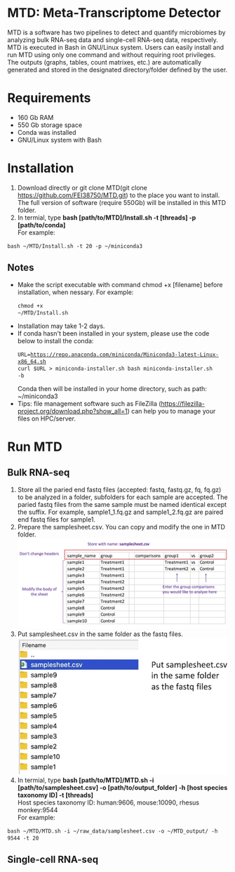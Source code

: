# MTD: Meta-Transcriptome Detector
MTD is a software has two pipelines to detect and quantify microbiomes by analyzing bulk RNA-seq data and single-cell RNA-seq data, respectively. MTD is executed in Bash in GNU/Linux system. Users can easily install and run MTD using only one command and without requiring root privileges. The outputs (graphs, tables, count matrixes, etc.) are automatically generated and stored in the designated directory/folder defined by the user.
# Requirements
* 160 Gb RAM
* 550 Gb storage space
* Conda was installed
* GNU/Linux system with Bash
# Installation
1. Download directly or git clone MTD(git clone https://github.com/FEI38750/MTD.git) to the place you want to install. The full version of software (require 550Gb) will be installed in this MTD folder.
2. In termial, type **bash [path/to/MTD]/Install.sh -t [threads] -p [path/to/conda]**\
For example:
<pre><code>bash ~/MTD/Install.sh -t 20 -p ~/miniconda3
</code></pre>
## Notes
* Make the script executable with command chmod +x [filename] before installation, when nessary. For example: 
<addr><pre><code>chmod +x ~/MTD/Install.sh</code></pre>
* Installation may take 1-2 days.
* If conda hasn't been installed in your system, please use the code below to install the conda:
<addr><pre><code>URL=https://repo.anaconda.com/miniconda/Miniconda3-latest-Linux-x86_64.sh
curl $URL > miniconda-installer.sh
bash miniconda-installer.sh -b</code></pre>
Conda then will be installed in your home directory, such as path: ~/miniconda3
* Tips: file management software such as FileZilla (https://filezilla-project.org/download.php?show_all=1) can help you to manage your files on HPC/server.
# Run MTD
## Bulk RNA-seq
1. Store all the paried end fastq files (accepted: fastq, fastq.gz, fq, fq.gz) to be analyzed in a folder, subfolders for each sample are accepted.
  The paried fastq files from the same sample must be named identical except the suffix. For example, sample1_1.fq.gz and sample1_2.fq.gz are paired end fastq files for sample1.
2. Prepare the samplesheet.csv. You can copy and modify the one in MTD folder.
  ![image1](https://github.com/FEI38750/MTD/blob/main/Img/Tutorial1.jpg)
3. Put samplesheet.csv in the same folder as the fastq files.
  ![image2](https://github.com/FEI38750/MTD/blob/main/Img/Tutorial2.jpg)
3. In termial, type **bash [path/to/MTD]/MTD.sh -i [path/to/samplesheet.csv] -o [path/to/output_folder] -h [host species taxonomy ID] -t [threads]**\
Host species taxonomy ID: human:9606, mouse:10090, rhesus monkey:9544\
For example:
<pre><code>bash ~/MTD/MTD.sh -i ~/raw_data/samplesheet.csv -o ~/MTD_output/ -h 9544 -t 20</code></pre>
## Single-cell RNA-seq
  
